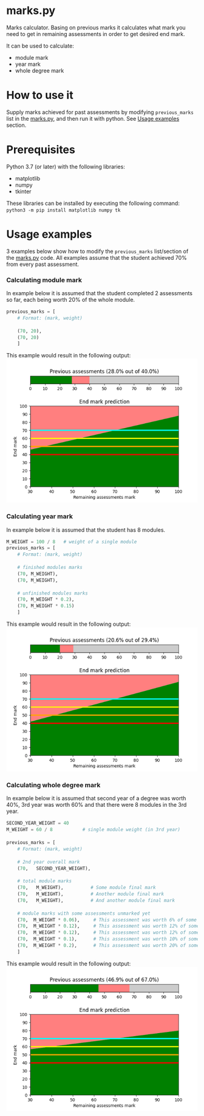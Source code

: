 # marks.py  
Marks calculator. Basing on previous marks it calculates what mark you need to get in remaining assessments in order to get desired end mark.  

It can be used to calculate:  
* module mark  
* year mark  
* whole degree mark  

# How to use it
Supply marks achieved for past assessments by modifying `previous_marks` list in the [marks.py](./marks.py), and then run it with python. See [Usage examples](usage-examples) section.  

# Prerequisites
Python 3.7 (or later) with the following libraries:  
* matplotlib  
* numpy  
* tkinter  

These libraries can be installed by executing the following command:  
`python3 -m pip install matplotlib numpy tk`  

# Usage examples
3 examples below show how to modify the `previous_marks` list/section of the [marks.py](./marks.py) code. All examples assume that the student achieved 70% from every past assessment.  

### Calculating module mark
In example below it is assumed that the student completed 2 assessments so far, each being worth 20% of the whole module.  

```python
previous_marks = [
    # Format: (mark, weight)

    (70, 20), 
    (70, 20)
    ]
```

This example would result in the following output:  
![IMAGE DIDNT SHOW](./example_1.png)  

### Calculating year mark
In example below it is assumed that the student has 8 modules.  

```python
M_WEIGHT = 100 / 8   # weight of a single module
previous_marks = [
    # Format: (mark, weight)

    # finished modules marks
    (70, M_WEIGHT),
    (70, M_WEIGHT),

    # unfinished modules marks
    (70, M_WEIGHT * 0.2),
    (70, M_WEIGHT * 0.15)
    ]
```

This example would result in the following output:  
![IMAGE DIDNT SHOW](./example_2.png)  


### Calculating whole degree mark
In example below it is assumed that second year of a degree was worth 40%, 3rd year was worth 60% and that there were 8 modules in the 3rd year.  

```python
SECOND_YEAR_WEIGHT = 40
M_WEIGHT = 60 / 8           # single module weight (in 3rd year)

previous_marks = [
    # Format: (mark, weight)

    # 2nd year overall mark
    (70,   SECOND_YEAR_WEIGHT), 

    # total module marks
    (70,   M_WEIGHT),          # Some module final mark
    (70,   M_WEIGHT),          # Another module final mark
    (70,   M_WEIGHT),          # And another module final mark

    # module marks with some assessments unmarked yet
    (70,  M_WEIGHT * 0.06),     # This assessment was worth 6% of some module.
    (70,  M_WEIGHT * 0.12),     # This assessment was worth 12% of some module.
    (70,  M_WEIGHT * 0.12),     # This assessment was worth 12% of some module.
    (70,  M_WEIGHT * 0.1),      # This assessment was worth 10% of some module.
    (70,  M_WEIGHT * 0.2),      # This assessment was worth 20% of some module.
    ] 
```

This example would result in the following output:  
![IMAGE DIDNT SHOW](./example_3.png)  



